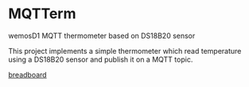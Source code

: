 # MQTTerm
wemosD1 MQTT thermometer based on DS18B20 sensor

This project implements a simple thermometer which read temperature using a DS18B20 sensor and publish it on a MQTT topic.



[breadboard](MQTTerm_bb.jpg)